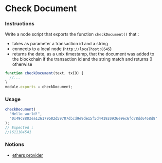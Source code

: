 # Check Document

### Instructions

Write a node script that exports the function `checkDocument()` that :

- takes as parameter a transaction id and a string
- connects to a local node (`http://localhost:8545`)
- returns the date, as a unix timestamp, that the document was added to the blockchain if the transaction id and the string match and returns 0 otherwise

```js
function checkDocument(text, txID) {
  //...
}
module.exports = checkDocument;
```

### Usage

```js
checkDocument(
  "Hello world!",
  "0x49c8803ea126179502d59707dbcd9e9de15f5d441920936e9ec6fd78dd6468d8"
);
// Expected :
//1611104541
```

### Notions

- [ethers provider](https://docs.ethers.io/v5/api/providers/provider/#Provider--transaction-methods)
